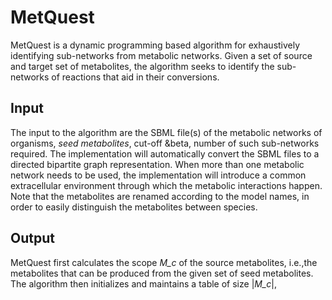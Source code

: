 # MetQuest

MetQuest is a dynamic programming based algorithm for exhaustively identifying sub-networks from metabolic networks. Given a set of source and target set of metabolites, the algorithm seeks to identify the sub-networks of reactions that aid in their conversions.

## Input
The input to the algorithm are the SBML file(s) of the metabolic networks of organisms, _seed metabolites_, cut-off &beta, number of such sub-networks required. The implementation will automatically convert the SBML files to a directed bipartite graph representation. When more than one metabolic network needs to be used, the implementation will introduce a common extracellular environment through which the metabolic interactions happen. Note that the metabolites are renamed according to the model names, in order to easily distinguish the metabolites between species.

## Output

MetQuest first calculates the scope _M_c_ of the source metabolites, i.e.,the metabolites that can be produced from the given set of seed metabolites. The algorithm then initializes and maintains a table of size |_M_c_|,   
